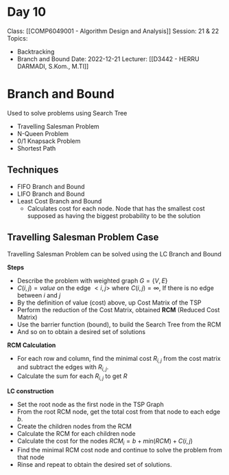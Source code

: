 # Day 10
Class: [[COMP6049001 - Algorithm Design and Analysis]]
Session: 21 & 22
Topics:
- Backtracking
- Branch and Bound
Date: 2022-12-21
Lecturer: [[D3442 - HERRU DARMADI, S.Kom., M.TI]]

# Branch and Bound

Used to solve problems using Search Tree
- Travelling Salesman Problem
- N-Queen Problem
- 0/1 Knapsack Problem
- Shortest Path

## Techniques

- FIFO Branch and Bound
- LIFO Branch and Bound
- Least Cost Branch and Bound
	- Calculates cost for each node. Node that has the smallest cost supposed as having the biggest probability to be the solution

## Travelling Salesman Problem Case

Travelling Salesman Problem can be solved using the LC Branch and Bound

**Steps**

- Describe the problem with weighted graph $G = \{V, E\}$
- $C(i, j) = value$ on the edge $<i, j>$ where $C(i, j) = \infty$, If there is no edge between $i$ and $j$
- By the definition of value (cost) above, up Cost Matrix of the TSP
- Perform the reduction of the Cost Matrix, obtained **RCM** (Reduced Cost Matrix)
- Use the barrier function (bound), to build the Search Tree from the RCM
- And so on to obtain a desired set of solutions

**RCM Calculation**
- For each row and column, find the minimal cost $R_{i,j}$ from the cost matrix and subtract the edges with $R_{i,j}$.
- Calculate the sum for each $R_{i,j}$ to get $R$

**LC construction**
- Set the root node as the first node in the TSP Graph
- From the root RCM node, get the total cost from that node to each edge $b$.
- Create the children nodes from the RCM
- Calculate the RCM for each children node
- Calculate the cost for the nodes $RCM_i = b + min(RCM) + C(i, j)$
- Find the minimal RCM cost node and continue to solve the problem from that node
- Rinse and repeat to obtain the desired set of solutions.